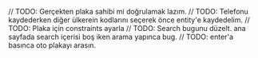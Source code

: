 // TODO: Gerçekten plaka sahibi mi doğrulamak lazım.
// TODO: Telefonu kaydederken diğer ülkerein kodlarını seçerek önce entity'e kaydedelim. 
// TODO: Plaka için constraints ayarla
// TODO: Search bugunu düzelt. ana sayfada search içerisi boş iken arama yapınca bug.
// TODO: enter'a basınca oto plakayı arasın.